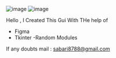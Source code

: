 
![image](https://user-images.githubusercontent.com/98734493/232378786-94a39fa8-6422-4f05-a55b-f69f68951157.png)
![image](https://user-images.githubusercontent.com/98734493/232378823-dd1561e9-41f2-48ba-88e6-f38ced4859a3.png)

Hello ,
I Created This Gui With THe help of 
 - Figma
 - Tkinter
 -Random
Modules


If any doubts mail : sabari8788@gmail.com
